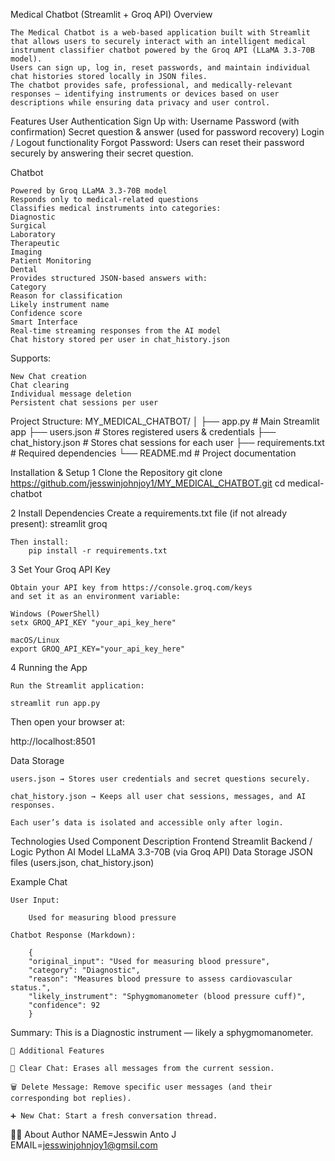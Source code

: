  Medical Chatbot (Streamlit + Groq API)
 Overview

    The Medical Chatbot is a web-based application built with Streamlit that allows users to securely interact with an intelligent medical instrument classifier chatbot powered by the Groq API (LLaMA 3.3-70B model).
    Users can sign up, log in, reset passwords, and maintain individual chat histories stored locally in JSON files.
    The chatbot provides safe, professional, and medically-relevant responses — identifying instruments or devices based on user descriptions while ensuring data privacy and user control.

 Features
    User Authentication
    Sign Up with:
    Username
    Password (with confirmation)
    Secret question & answer (used for password recovery)
    Login / Logout functionality
    Forgot Password:
    Users can reset their password securely by answering their secret question.

 Chatbot

    Powered by Groq LLaMA 3.3-70B model
    Responds only to medical-related questions
    Classifies medical instruments into categories:
    Diagnostic
    Surgical
    Laboratory
    Therapeutic
    Imaging
    Patient Monitoring
    Dental
    Provides structured JSON-based answers with:
    Category
    Reason for classification
    Likely instrument name
    Confidence score
    Smart Interface
    Real-time streaming responses from the AI model
    Chat history stored per user in chat_history.json

Supports:

    New Chat creation
    Chat clearing
    Individual message deletion
    Persistent chat sessions per user

 Project Structure:
  MY_MEDICAL_CHATBOT/
│
├── app.py                # Main Streamlit app
├── users.json            # Stores registered users & credentials
├── chat_history.json     # Stores chat sessions for each user
├── requirements.txt      # Required dependencies
└── README.md             # Project documentation

Installation & Setup
1️ Clone the Repository
    git clone https://github.com/jesswinjohnjoy1/MY_MEDICAL_CHATBOT.git
    cd medical-chatbot


2 Install Dependencies
    Create a requirements.txt file (if not already present):
        streamlit
        groq

    Then install:
        pip install -r requirements.txt

3 Set Your Groq API Key

    Obtain your API key from https://console.groq.com/keys
    and set it as an environment variable:

    Windows (PowerShell)
    setx GROQ_API_KEY "your_api_key_here"

    macOS/Linux
    export GROQ_API_KEY="your_api_key_here"

4 Running the App

    Run the Streamlit application:

    streamlit run app.py


Then open your browser at:

http://localhost:8501

 Data Storage

    users.json → Stores user credentials and secret questions securely.

    chat_history.json → Keeps all user chat sessions, messages, and AI responses.

    Each user’s data is isolated and accessible only after login.

 Technologies Used
    Component	Description
    Frontend	Streamlit
    Backend / Logic	Python
    AI Model	LLaMA 3.3-70B (via Groq API)
    Data Storage	JSON files (users.json, chat_history.json)



 Example Chat

    User Input:

        Used for measuring blood pressure

    Chatbot Response (Markdown):

        {
        "original_input": "Used for measuring blood pressure",
        "category": "Diagnostic",
        "reason": "Measures blood pressure to assess cardiovascular status.",
        "likely_instrument": "Sphygmomanometer (blood pressure cuff)",
        "confidence": 92
        }


Summary:
    This is a Diagnostic instrument — likely a sphygmomanometer.

    🧹 Additional Features

    🧹 Clear Chat: Erases all messages from the current session.

    🗑️ Delete Message: Remove specific user messages (and their corresponding bot replies).

    ➕ New Chat: Start a fresh conversation thread.


👨‍💻 About Author
    NAME=Jesswin Anto J
    EMAIL=jesswinjohnjoy1@gmsil.com

